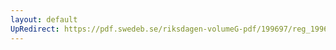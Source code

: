 ```yaml
---
layout: default
UpRedirect: https://pdf.swedeb.se/riksdagen-volumeG-pdf/199697/reg_199697/reg_199697_0362.pdf
---
```


